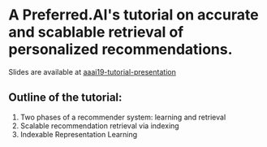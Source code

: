 # A Preferred.AI's tutorial on accurate and scablable retrieval of personalized recommendations. 

Slides are available at [aaai19-tutorial-presentation](https://github.com/PreferredAI/recommendation-retrieval/tree/master/slides)

## Outline of the tutorial:
1. Two phases of a recommender system: learning and retrieval
2. Scalable recommendation retrieval via indexing
3. Indexable Representation Learning


